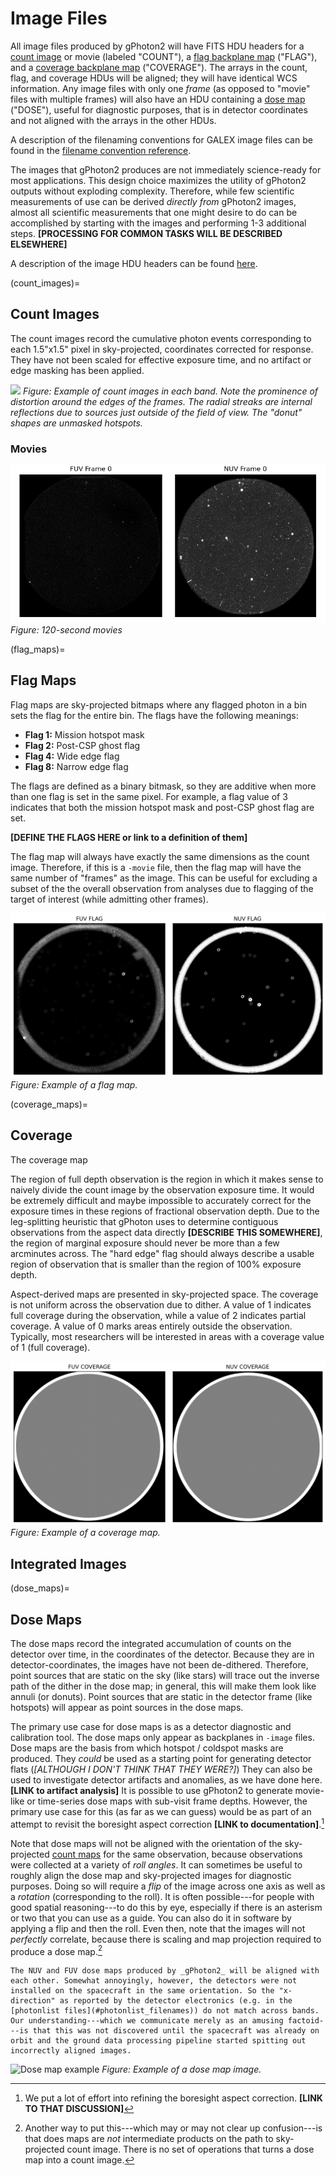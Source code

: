 # Image Files

All image files produced by gPhoton2 will have FITS HDU headers for a [count image](#count_images) or movie (labeled "COUNT"), a [flag backplane map](#flag_maps) ("FLAG"), and a [coverage backplane map](#coverage_maps) ("COVERAGE"). The arrays in the count, flag, and coverage HDUs will be aligned; they will have identical WCS information. Any image files with only one _frame_ (as opposed to "movie" files with multiple frames) will also have an HDU containing a [dose map](#dose_maps) ("DOSE"), useful for diagnostic purposes, that is in detector coordinates and not aligned with the arrays in the other HDUs.

A description of the filenaming conventions for GALEX image files can be found in the [filename convention reference](#image_filenames).

The images that gPhoton2 produces are not immediately science-ready for most applications. This design choice maximizes the utility of gPhoton2 outputs without exploding complexity. Therefore, while few scientific measurements of use can be derived _directly from_ gPhoton2 images, almost all scientific measurements that one might desire to do can be accomplished by starting with the images and performing 1-3 additional steps. **[PROCESSING FOR COMMON TASKS WILL BE DESCRIBED ELSEWHERE]**

A description of the image HDU headers can be found [here](tables/image_metadata.md).

(count_images)=
## Count Images
The count images record the cumulative photon events corresponding to each 1.5"x1.5" pixel in sky-projected, coordinates corrected for response. They have not been scaled for effective exposure time, and no artifact or edge masking has been applied. 


![](figures/count_image_example_e23456.png)
*Figure: Example of count images in each band. Note the prominence of distortion around the edges of the frames. The radial streaks are internal reflections due to sources just outside of the field of view. The "donut" shapes are unmasked hotspots.*

### Movies

![](figures/movie_cnt.gif)
*Figure: 120-second movies*

(flag_maps)=
## Flag Maps

Flag maps are sky-projected bitmaps where any flagged photon in a bin sets the flag for the entire bin. The flags have the following meanings:  
- **Flag 1:** Mission hotspot mask  
- **Flag 2:** Post-CSP ghost flag  
- **Flag 4:** Wide edge flag  
- **Flag 8:** Narrow edge flag  

The flags are defined as a binary bitmask, so they are additive when more than one flag is set in the same pixel. For example, a flag value of 3 indicates that both the mission hotspot mask and post-CSP ghost flag are set.

**[DEFINE THE FLAGS HERE or link to a definition of them]**

The flag map will always have exactly the same dimensions as the count image. Therefore, if this is a `-movie` file, then the flag map will have the same number of "frames" as the image. This can be useful for excluding a subset of the the overall observation from analyses due to flagging of the target of interest (while admitting other frames).

![](figures/flag_image_example_e23456.png)
*Figure: Example of a flag map.*

(coverage_maps)=
## Coverage

The coverage map 

The region of full depth observation is the region in which it makes sense to naively divide the count image by the observation exposure time. It would be extremely difficult and maybe impossible to accurately correct for the exposure times in these regions of fractional observation depth. Due to the leg-splitting heuristic that gPhoton uses to determine contiguous observations from the aspect data directly **[DESCRIBE THIS SOMEWHERE]**, the region of marginal exposure should never be more than a few arcminutes across. The "hard edge" flag should always describe a usable region of observation that is smaller than the region of 100% exposure depth.

Aspect-derived maps are presented in sky-projected space. The coverage is not uniform across the observation due to dither. A value of 1 indicates full coverage during the observation, while a value of 2 indicates partial coverage. A value of 0 marks areas entirely outside the observation. Typically, most researchers will be interested in areas with a coverage value of 1 (full coverage).

![](figures/coverage_image_example_e23456.png)
*Figure: Example of a coverage map.*

## Integrated Images

(dose_maps)=
## Dose Maps
The dose maps record the integrated accumulation of counts on the detector over time, in the coordinates of the detector. Because they are in detector-coordinates, the images have not been de-dithered. Therefore, point sources that are static on the sky (like stars) will trace out the inverse path of the dither in the dose map; in general, this will make them look like annuli (or donuts). Point sources that are static in the detector frame (like hotspots) will appear as point sources in the dose maps.

The primary use case for dose maps is as a detector diagnostic and calibration tool. The dose maps only appear as backplanes in `-image` files. Dose maps are the basis from which hotspot / coldspot masks are produced. They _could_ be used as a starting point for generating detector flats (_[ALTHOUGH I DON'T THINK THAT THEY WERE?]_) They can also be used to investigate detector artifacts and anomalies, as we have done here. **[LINK to artifact analysis]** It is possible to use gPhoton2 to generate movie-like or time-series dose maps with sub-visit frame depths. However, the primary use case for this (as far as we can guess) would be as part of an attempt to revisit the boresight aspect correction **[LINK to documentation]**.[^aspect_correction_note]

[^aspect_correction_note]: We put a lot of effort into refining the boresight aspect correction. **[LINK TO THAT DISCUSSION]**

Note that dose maps will not be aligned with the orientation of the sky-projected [count maps](#count_maps) for the same observation, because observations were collected at a variety of _roll angles_. It can sometimes be useful to roughly align the dose map and sky-projected images for diagnostic purposes. Doing so will require a _flip_ of the image across one axis as well as a _rotation_ (corresponding to the roll). It is often possible---for people with good spatial reasoning---to do this by eye, especially if there is an asterism or two that you can use as a guide. You can also do it in software by applying a flip and then the roll. Even then, note that the images will not _perfectly_ correlate, because there is scaling and map projection required to produce a dose map.[^dose_map]

[^dose_map]: Another way to put this---which may or may not clear up confusion---is that does maps are _not_ intermediate products on the path to sky-projected count image. There is no set of operations that turns a dose map into a count image.

```{aside}
The NUV and FUV dose maps produced by _gPhoton2_ will be aligned with each other. Somewhat annoyingly, however, the detectors were not installed on the spacecraft in the same orientation. So the "x-direction" as reported by the detector electronics (e.g. in the [photonlist files](#photonlist_filenames)) do not match across bands. Our understanding---which we communicate merely as an amusing factoid---is that this was not discovered until the spacecraft was already on orbit and the ground data processing pipeline started spitting out incorrectly aligned images.
```

![Dose map example](figures/dose_image_example_e23456.png)
*Figure: Example of a dose map image.*